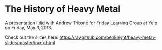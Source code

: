 # The History of Heavy Metal

A presentation I did with Andrew Tribone for Friday Learning Group at Yelp on Friday, May 3, 2013.

Check out the slides here:
https://rawgithub.com/benknight/heavy-metal-slides/master/index.html
